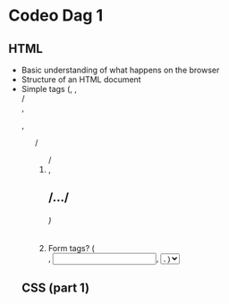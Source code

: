 # Codeo Dag 1

## HTML
* Basic understanding of what happens on the browser
* Structure of an HTML document
* Simple tags (<a>, <img>, <div>/<section>, <p>, <ul>/<ol>/<li>, <h1>/…/<h6>)
* Form tags? (<form>, <input>, <select>/<option>, <button>)

## CSS (part 1)
